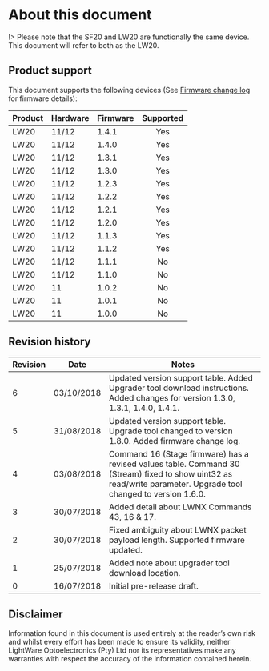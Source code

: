 <!-- ![alt text](images/company_logo_big.png "LightWare logo") -->

# About this document

!> Please note that the SF20 and LW20 are functionally the same device. This document will refer to both as the LW20.

## Product support
This document supports the following devices (See [Firmware change log](change_log) for firmware details):

|Product|Hardware|Firmware|Supported|
|----|--------|--------|:-------:|
|LW20|11/12   |1.4.1   |Yes      |
|LW20|11/12   |1.4.0   |Yes      |
|LW20|11/12   |1.3.1   |Yes      |
|LW20|11/12   |1.3.0   |Yes      |
|LW20|11/12   |1.2.3   |Yes      |
|LW20|11/12   |1.2.2   |Yes      |
|LW20|11/12   |1.2.1   |Yes      |
|LW20|11/12   |1.2.0   |Yes      |
|LW20|11/12   |1.1.3   |Yes      |
|LW20|11/12   |1.1.2   |Yes      |
|LW20|11/12   |1.1.1   |No       |
|LW20|11/12   |1.1.0   |No       |
|LW20|11      |1.0.2   |No       |
|LW20|11      |1.0.1   |No       |
|LW20|11      |1.0.0   |No       |

## Revision history

|Revision|Date|Notes|
|---|---|---|
| 6 | 03/10/2018 | Updated version support table. Added Upgrader tool download instructions. Added changes for version 1.3.0, 1.3.1, 1.4.0, 1.4.1. |
| 5 | 31/08/2018 | Updated version support table. Upgrade tool changed to version 1.8.0. Added firmware change log. |
| 4 | 03/08/2018 | Command 16 (Stage firmware) has a revised values table. Command 30 (Stream) fixed to show uint32 as read/write parameter. Upgrade tool changed to version 1.6.0. |
| 3 | 30/07/2018 | Added detail about LWNX Commands 43, 16 & 17. |
| 2 | 30/07/2018 | Fixed ambiguity about LWNX packet payload length. Supported firmware updated. |
| 1 | 25/07/2018 | Added note about upgrader tool download location. |
| 0 | 16/07/2018 | Initial pre-release draft. |


## Disclaimer

Information found in this document is used entirely at the reader’s own risk and whilst every effort has been made to
ensure its validity, neither LightWare Optoelectronics (Pty) Ltd nor its representatives make any warranties with respect
the accuracy of the information contained herein.